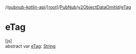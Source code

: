 //[pubnub-kotlin-api](../../../../index.md)/[[root]](../../index.md)/[PubNub](../index.md)/[v2ObjectDataOmitId](index.md)/[eTag](e-tag.md)

# eTag

[js]\
abstract var [eTag](e-tag.md): [String](https://kotlinlang.org/api/core/kotlin-stdlib/kotlin/-string/index.html)
